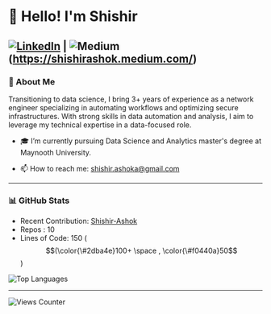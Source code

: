 
# 👋 Hello! I'm Shishir

[![LinkedIn](https://img.shields.io/badge/LinkedIn-0077B5?style=flat&logo=linkedin&logoColor=white)](https://linkedin.com/in/shshir-ashok)  |  ![Medium](https://img.shields.io/badge/Medium-00AB6C?style=flat&logo=medium&logoColor=white&color=000000)(https://shishirashok.medium.com/)
---

### 📝 About Me
Transitioning to data science, I bring 3+ years of experience as a network engineer specializing in automating workflows and optimizing secure infrastructures. 
With strong skills in data automation and analysis, I aim to leverage my technical expertise in a data-focused role.

- 🎓 I’m currently pursuing Data Science and Analytics master's degree at Maynooth University.
<!-- - 🌐 [My Personal Website](https://yourwebsite.com) -->
- 📫 How to reach me: [shishir.ashoka@gmail.com](mailto:shishir.ashoka@gmail.com)

---

### 📊 GitHub Stats
- Recent Contribution: [Shishir-Ashok](https://github.com/Shishir-Ashok/Shishir-Ashok)
- Repos : 10
- Lines of Code: 150 ($$(\color{\#2dba4e}100+ \space , \color{\#f0440a}50$$)


![Top Languages](https://github-readme-stats.vercel.app/api/top-langs/?username=Shishir-Ashok&layout=compact&theme=radical)

---

![Views Counter](https://views-counter.vercel.app/badge?pageId=yourusername%2Frepository-name) 
    